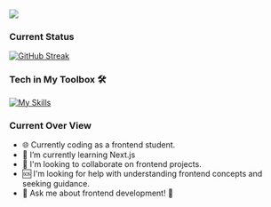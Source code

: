 <h1>
 <img src="https://scontent.fdac31-1.fna.fbcdn.net/v/t39.30808-6/408004708_24354718770839420_2636560816304058026_n.jpg?_nc_cat=100&ccb=1-7&_nc_sid=3635dc&_nc_eui2=AeEKOuUSqqCBNVIJwaE-NWnHhOW8GJ09MVqE5bwYnT0xWvcaTeGaRBfCxJG_GSZx5G9kgW4T_Y0novcVe4NNaTrJ&_nc_ohc=qEgTfoL-epMAX-3bsZK&_nc_ht=scontent.fdac31-1.fna&oh=00_AfAKgPvmP151v7W6cw_FML97a0n5H6HW5md4oN9AE9-8cg&oe=6578FE76" />
</h1>


### Current Status
[![GitHub Streak](https://github-readme-streak-stats.herokuapp.com?user=MohsenAlMahmud&theme=tokyonight&border_radius=3.5)](https://git.io/streak-stats)

### Tech in My Toolbox 🛠️
[![My Skills](https://skillicons.dev/icons?i=js,html,css,github,mongodb,postman,react,vscode)](https://skillicons.dev)

### Current Over View
- 🌐 Currently coding as a frontend student.
- 🌱 I’m currently learning Next.js
- 🤝 I'm looking to collaborate on frontend projects.
- 🆘 I'm looking for help with understanding frontend concepts and seeking guidance.
- 💬 Ask me about frontend development!
👋
